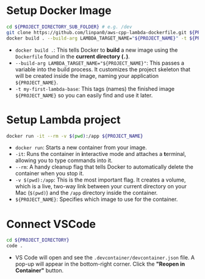 # Setup Docker Image
```bash
cd ${PROJECT_DIRECTORY_SUB_FOLDER} # e.g. /dev
git clone https://github.com/linpan0/aws-cpp-lambda-dockerfile.git ${PROJECT_NAME}
docker build . --build-arg LAMBDA_TARGET_NAME="${PROJECT_NAME}" -t ${PROJECT_NAME}
```

- `docker build .`: This tells Docker to **build** a new image using the `Dockerfile` found in the **current directory (`.`)**.
- `--build-arg LAMBDA_TARGET_NAME="${PROJECT_NAME}"`: This passes a variable into the build process. It customizes the project skeleton that will be created inside the image, naming your application `${PROJECT_NAME}`.
- `-t my-first-lambda-base`: This tags (names) the finished image `${PROJECT_NAME}` so you can easily find and use it later.


# Setup Lambda project
```bash
docker run -it --rm -v $(pwd):/app ${PROJECT_NAME}
```

- `docker run`: Starts a new container from your image.
- `-it`: Runs the container in **i**nteractive mode and attaches a **t**erminal, allowing you to type commands into it.
- `--rm`: A handy cleanup flag that tells Docker to automatically delete the container when you stop it.
- `-v $(pwd):/app`: This is the most important flag. It creates a volume, which is a live, two-way link between your current directory on your Mac (`$(pwd)`) and the `/app` directory inside the container.
- `${PROJECT_NAME}`: Specifies which image to use for the container.


# Connect VSCode
```bash
cd ${PROJECT_DIRECTORY}
code .
```
- VS Code will open and see the `.devcontainer/devcontainer.json` file. A pop-up will appear in the bottom-right corner. Click the **"Reopen in Container"** button.
